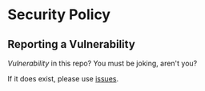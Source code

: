 # Security Policy

## Reporting a Vulnerability
*Vulnerability* in this repo? You must be joking, aren't you?


If it does exist, please use [issues](https://github.com/MitaZ/Better_Filter/issues).
